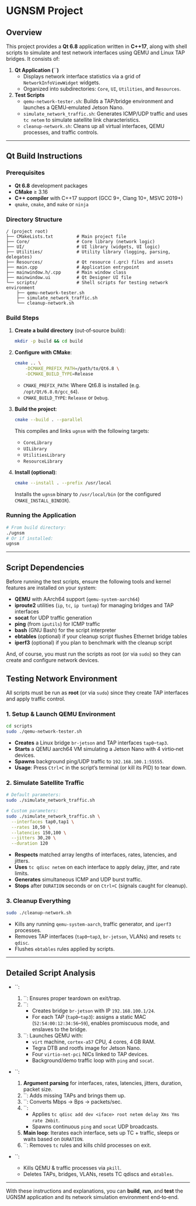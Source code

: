 # UGNSM Project

## Overview

This project provides a **Qt 6.8** application written in **C++17**, along with shell scripts to simulate and test network interfaces using QEMU and Linux TAP bridges. It consists of:

1. **Qt Application (**\`\`**)**
   - Displays network interface statistics via a grid of `NetworkInfoViewWidget` widgets.
   - Organized into subdirectories: `Core`, `UI`, `Utilities`, and `Resources`.
2. **Test Scripts**
   - `qemu-network-tester.sh`: Builds a TAP/bridge environment and launches a QEMU‑emulated Jetson Nano.
   - `simulate_network_traffic.sh`: Generates ICMP/UDP traffic and uses `tc netem` to simulate satellite link characteristics.
   - `cleanup-network.sh`: Cleans up all virtual interfaces, QEMU processes, and traffic controls.

---

## Qt Build Instructions

### Prerequisites

- **Qt 6.8** development packages
- **CMake** ≥ 3.16
- **C++ compiler** with C++17 support (GCC 9+, Clang 10+, MSVC 2019+)
- `qmake`, `cmake`, and `make` or `ninja`

### Directory Structure

```
/ (project root)
├── CMakeLists.txt         # Main project file
├── Core/                  # Core library (network logic)
├── UI/                    # UI library (widgets, UI logic)
├── Utilities/             # Utility library (logging, parsing, delegates)
├── Resources/             # Qt resource (.qrc) files and assets
├── main.cpp               # Application entrypoint
├── mainwindow.h/.cpp      # Main window class
├── mainwindow.ui          # Qt Designer UI file
└── scripts/               # Shell scripts for testing network environment
    ├── qemu-network-tester.sh
    ├── simulate_network_traffic.sh
    └── cleanup-network.sh
```

### Build Steps

1. **Create a build directory** (out‑of‑source build):

   ```bash
   mkdir -p build && cd build
   ```

2. **Configure with CMake**:

   ```bash
   cmake .. \
       -DCMAKE_PREFIX_PATH=/path/to/Qt6.8 \
       -DCMAKE_BUILD_TYPE=Release
   ```

   - `CMAKE_PREFIX_PATH`: Where Qt6.8 is installed (e.g. `/opt/Qt/6.8.0/gcc_64`).
   - `CMAKE_BUILD_TYPE`: `Release` or `Debug`.

3. **Build the project**:

   ```bash
   cmake --build . --parallel
   ```

   This compiles and links `ugnsm` with the following targets:

   - `CoreLibrary`
   - `UILibrary`
   - `UtilitiesLibrary`
   - `ResourceLibrary`

4. **Install (optional)**:

   ```bash
   cmake --install . --prefix /usr/local
   ```

   Installs the `ugnsm` binary to `/usr/local/bin` (or the configured `CMAKE_INSTALL_BINDIR`).

### Running the Application

```bash
# From build directory:
./ugnsm
# Or if installed:
ugnsm
```

---

## Script Dependencies

Before running the test scripts, ensure the following tools and kernel features are installed on your system:

- **QEMU** with AArch64 support (`qemu-system-aarch64`)
- **iproute2** utilities (`ip`, `tc`, `ip tuntap`) for managing bridges and TAP interfaces
- **socat** for UDP traffic generation
- **ping** (from `iputils`) for ICMP traffic
- **bash** (GNU Bash) for the script interpreter
- **ebtables** (optional) if your cleanup script flushes Ethernet bridge tables
- **iperf3** (optional) if you plan to benchmark with the cleanup script

And, of course, you must run the scripts as root (or via `sudo`) so they can create and configure network devices.

## Testing Network Environment

All scripts must be run as **root** (or via `sudo`) since they create TAP interfaces and apply traffic control.

### 1. Setup & Launch QEMU Environment

```bash
cd scripts
sudo ./qemu-network-tester.sh
```

- **Creates** a Linux bridge `br-jetson` and TAP interfaces `tap0`–`tap3`.
- **Starts** a QEMU aarch64 VM simulating a Jetson Nano with 4 virtio‑net devices.
- **Spawns** background ping/UDP traffic to `192.168.100.1:55555`.
- **Usage**: Press `Ctrl+C` in the script’s terminal (or kill its PID) to tear down.

### 2. Simulate Satellite Traffic

```bash
# Default parameters:
sudo ./simulate_network_traffic.sh

# Custom parameters:
sudo ./simulate_network_traffic.sh \
  --interfaces tap0,tap1 \
  --rates 10,50 \
  --latencies 150,100 \
  --jitters 30,20 \
  --duration 120
```

- **Respects** matched array lengths of interfaces, rates, latencies, and jitters.
- **Uses** `tc qdisc netem` on each interface to apply delay, jitter, and rate limits.
- **Generates** simultaneous ICMP and UDP burst traffic.
- **Stops** after `DURATION` seconds or on `Ctrl+C` (signals caught for cleanup).

### 3. Cleanup Everything

```bash
sudo ./cleanup-network.sh
```

- Kills any running `qemu-system-aarch`, traffic generator, and `iperf3` processes.
- Removes TAP interfaces (`tap0`–`tap3`, `br-jetson`, VLANs) and resets `tc qdisc`.
- Flushes `ebtables` rules applied by scripts.

---

## Detailed Script Analysis

- \`\`:

  1. \`\`: Ensures proper teardown on exit/trap.
  2. \`\`:
     - Creates bridge `br-jetson` with IP `192.168.100.1/24`.
     - For each TAP (`tap0`–`tap3`): assigns a static MAC (`52:54:00:12:34:56`–`59`), enables promiscuous mode, and enslaves to the bridge.
  3. \`\`: Launches QEMU with:
     - `virt` machine, `cortex-a57` CPU, 4 cores, 4 GB RAM.
     - Tegra DTB and rootfs image for Jetson Nano.
     - Four `virtio-net-pci` NICs linked to TAP devices.
     - Background/demo traffic loop with `ping` and `socat`.

- \`\`:

  1. **Argument parsing** for interfaces, rates, latencies, jitters, duration, packet size.
  2. \`\`: Adds missing TAPs and brings them up.
  3. \`\`: Converts Mbps → Bps → packets/sec.
  4. \`\`:
     - Applies `tc qdisc add dev <iface> root netem delay Xms Yms rate Zmbit`.
     - Spawns continuous `ping` and `socat` UDP broadcasts.
  5. **Main loop**: Iterates each interface, sets up TC + traffic, sleeps or waits based on `DURATION`.
  6. \`\`: Removes `tc` rules and kills child processes on exit.

- \`\`:

  - Kills QEMU & traffic processes via `pkill`.
  - Deletes TAPs, bridges, VLANs, resets TC qdiscs and `ebtables`.

---

With these instructions and explanations, you can **build**, **run**, and **test** the UGNSM application and its network simulation environment end‑to‑end.

